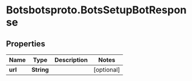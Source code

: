 # Botsbotsproto.BotsSetupBotResponse

## Properties
Name | Type | Description | Notes
------------ | ------------- | ------------- | -------------
**url** | **String** |  | [optional] 
